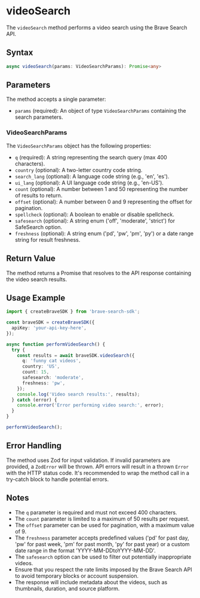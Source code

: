 # videoSearch

The `videoSearch` method performs a video search using the Brave Search API.

## Syntax

```typescript
async videoSearch(params: VideoSearchParams): Promise<any>
```

## Parameters

The method accepts a single parameter:

- `params` (required): An object of type `VideoSearchParams` containing the search parameters.

### VideoSearchParams

The `VideoSearchParams` object has the following properties:

- `q` (required): A string representing the search query (max 400 characters).
- `country` (optional): A two-letter country code string.
- `search_lang` (optional): A language code string (e.g., 'en', 'es').
- `ui_lang` (optional): A UI language code string (e.g., 'en-US').
- `count` (optional): A number between 1 and 50 representing the number of results to return.
- `offset` (optional): A number between 0 and 9 representing the offset for pagination.
- `spellcheck` (optional): A boolean to enable or disable spellcheck.
- `safesearch` (optional): A string enum ('off', 'moderate', 'strict') for SafeSearch option.
- `freshness` (optional): A string enum ('pd', 'pw', 'pm', 'py') or a date range string for result freshness.

## Return Value

The method returns a Promise that resolves to the API response containing the video search results.

## Usage Example

```typescript
import { createBraveSDK } from 'brave-search-sdk';

const braveSDK = createBraveSDK({
  apiKey: 'your-api-key-here',
});

async function performVideoSearch() {
  try {
    const results = await braveSDK.videoSearch({
      q: 'funny cat videos',
      country: 'US',
      count: 15,
      safesearch: 'moderate',
      freshness: 'pw',
    });
    console.log('Video search results:', results);
  } catch (error) {
    console.error('Error performing video search:', error);
  }
}

performVideoSearch();
```

## Error Handling

The method uses Zod for input validation. If invalid parameters are provided, a `ZodError` will be thrown. API errors will result in a thrown `Error` with the HTTP status code. It's recommended to wrap the method call in a try-catch block to handle potential errors.

## Notes

- The `q` parameter is required and must not exceed 400 characters.
- The `count` parameter is limited to a maximum of 50 results per request.
- The `offset` parameter can be used for pagination, with a maximum value of 9.
- The `freshness` parameter accepts predefined values ('pd' for past day, 'pw' for past week, 'pm' for past month, 'py' for past year) or a custom date range in the format 'YYYY-MM-DDtoYYYY-MM-DD'.
- The `safesearch` option can be used to filter out potentially inappropriate videos.
- Ensure that you respect the rate limits imposed by the Brave Search API to avoid temporary blocks or account suspension.
- The response will include metadata about the videos, such as thumbnails, duration, and source platform.
